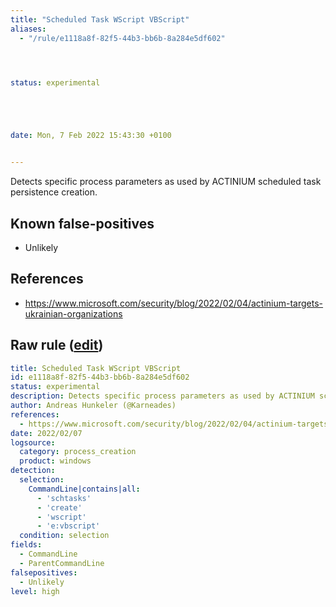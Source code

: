 ```yaml
---
title: "Scheduled Task WScript VBScript"
aliases:
  - "/rule/e1118a8f-82f5-44b3-bb6b-8a284e5df602"




status: experimental





date: Mon, 7 Feb 2022 15:43:30 +0100


---
```


Detects specific process parameters as used by ACTINIUM scheduled task persistence creation.

<!--more-->


## Known false-positives

* Unlikely



## References

* https://www.microsoft.com/security/blog/2022/02/04/actinium-targets-ukrainian-organizations


## Raw rule ([edit](https://github.com/SigmaHQ/sigma/edit/master/rules/windows/process_creation/proc_creation_win_apt_actinium_persistence.yml))
```yaml
title: Scheduled Task WScript VBScript
id: e1118a8f-82f5-44b3-bb6b-8a284e5df602
status: experimental
description: Detects specific process parameters as used by ACTINIUM scheduled task persistence creation.
author: Andreas Hunkeler (@Karneades)
references:
  - https://www.microsoft.com/security/blog/2022/02/04/actinium-targets-ukrainian-organizations
date: 2022/02/07
logsource:
  category: process_creation
  product: windows
detection:
  selection:
    CommandLine|contains|all:
      - 'schtasks'
      - 'create'
      - 'wscript'
      - 'e:vbscript'
  condition: selection
fields:
  - CommandLine
  - ParentCommandLine
falsepositives:
  - Unlikely
level: high

```

